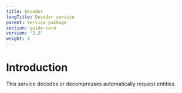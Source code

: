 ```yaml
---
title: Decoder
longTitle: Decoder service
parent: Service package
section: guide-core
version: '2.2'
weight: 4
---
```

# Introduction

This service decodes or decompresses automatically request entities.
